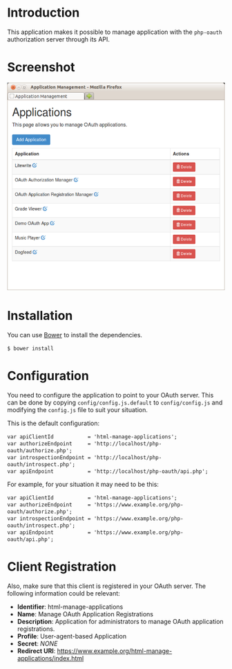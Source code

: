 # Introduction
This application makes it possible to manage application with the `php-oauth` 
authorization server through its API.

# Screenshot
![html-manage-applications](https://github.com/fkooman/html-manage-applications/raw/master/docs/html-manage-applications.png)

# Installation
You can use [Bower](http://bower.io) to install the dependencies.

    $ bower install

# Configuration
You need to configure the application to point to your OAuth server. This can
be done by copying `config/config.js.default` to `config/config.js` and 
modifying the `config.js` file to suit your situation.

This is the default configuration:

    var apiClientId           = 'html-manage-applications';
    var authorizeEndpoint     = 'http://localhost/php-oauth/authorize.php';
    var introspectionEndpoint = 'http://localhost/php-oauth/introspect.php';
    var apiEndpoint           = 'http://localhost/php-oauth/api.php';

For example, for your situation it may need to be this:

    var apiClientId           = 'html-manage-applications';
    var authorizeEndpoint     = 'https://www.example.org/php-oauth/authorize.php';
    var introspectionEndpoint = 'https://www.example.org/php-oauth/introspect.php';
    var apiEndpoint           = 'https://www.example.org/php-oauth/api.php';

# Client Registration
Also, make sure that this client is registered in your OAuth server. The 
following information could be relevant:

* **Identifier**: html-manage-applications
* **Name**: Manage OAuth Application Registrations
* **Description**: Application for administrators to manage OAuth application 
  registrations.
* **Profile**: User-agent-based Application
* **Secret**: _NONE_
* **Redirect URI**: https://www.example.org/html-manage-applications/index.html
